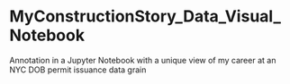 # MyConstructionStory_Data_Visual_Notebook
Annotation in a Jupyter Notebook with a unique view of my career at an NYC DOB permit issuance data grain
